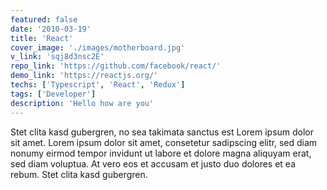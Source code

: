 ```yaml
---
featured: false
date: '2010-03-19'
title: 'React'
cover_image: './images/motherboard.jpg'
v_link: 'sqj8d3nsc2E'
repo_link: 'https://github.com/facebook/react/'
demo_link: 'https://reactjs.org/'
techs: ['Typescript', 'React', 'Redux']
tags: ['Developer']
description: 'Hello how are you'
---
```


Stet clita kasd gubergren, no sea takimata sanctus est Lorem ipsum dolor sit amet. Lorem ipsum dolor sit amet, consetetur sadipscing elitr, sed diam nonumy eirmod tempor invidunt ut labore et dolore magna aliquyam erat, sed diam voluptua. At vero eos et accusam et justo duo dolores et ea rebum. Stet clita kasd gubergren.
